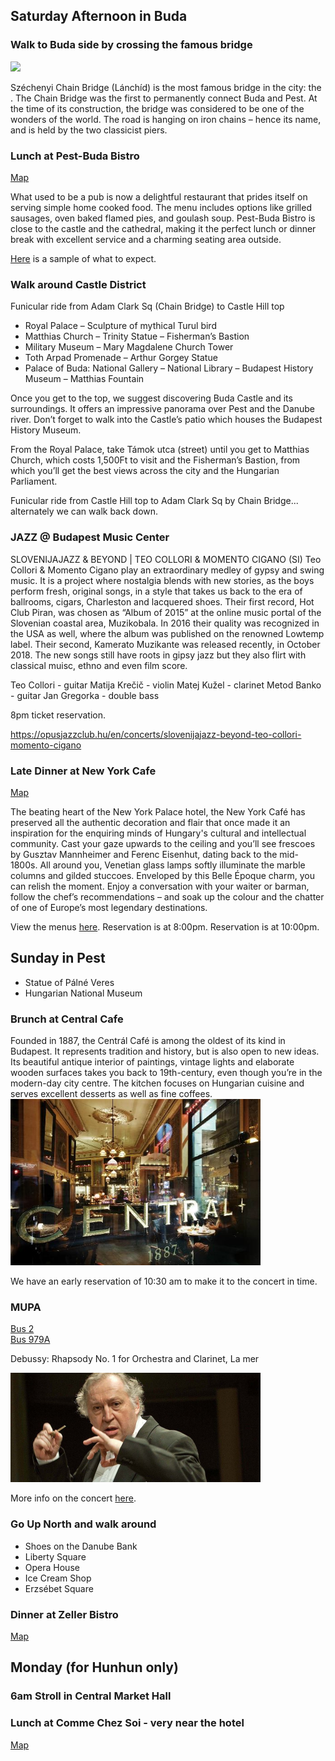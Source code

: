 ## Saturday Afternoon in Buda


### Walk to Buda side by crossing the famous bridge
<img src="http://visitbudapest.travel/images/made/images/content/body/szechenyi-chain-bridge_574_383.jpg" width="400">

Széchenyi Chain Bridge (Lánchíd) is the most famous bridge in the city: the . The Chain Bridge was the first to permanently connect Buda and Pest. At the time of its construction, the bridge was considered to be one of the wonders of the world. The road is hanging on iron chains – hence its name, and is held by the two classicist piers.


### Lunch at Pest-Buda Bistro
[Map](https://www.google.com/maps/place/Fortuna+u.+3,+Budapest,+1014+Hungary/@47.503307,19.03232,17z/data=!3m1!4b1!4m2!3m1!1s0x4741dc18b47f94b5:0x8a84a09552773657)

What used to be a pub is now a delightful restaurant that prides itself on serving simple home cooked food. The menu includes options like grilled sausages, oven baked flamed pies, and goulash soup. Pest-Buda Bistro is close to the castle and the cathedral, making it the perfect lunch or dinner break with excellent service and a charming seating area outside.

[Here](http://travelthisearth.com/pest-buda-bistro-dinner-review-budapest/) is a sample of what to expect.

### Walk around Castle District

Funicular ride from Adam Clark Sq (Chain Bridge) to Castle Hill top

- Royal Palace – Sculpture of mythical Turul bird
- Matthias Church – Trinity Statue – Fisherman’s Bastion
- Military Museum – Mary Magdalene Church Tower
- Toth Arpad Promenade – Arthur Gorgey Statue
- Palace of Buda: National Gallery – National Library – Budapest History Museum – Matthias Fountain



Once you get to the top, we suggest discovering Buda Castle and its surroundings. It offers an impressive panorama over Pest and the Danube river. Don’t forget to walk into the Castle’s patio which houses the Budapest History Museum.

From the Royal Palace, take Támok utca (street) until you get to Matthias Church, which costs 1,500Ft to visit and the Fisherman’s Bastion, from which you’ll get the best views across the city and the Hungarian Parliament.

Funicular ride from Castle Hill top to Adam Clark Sq by Chain Bridge... alternately we can walk back down.

### JAZZ @ Budapest Music Center
SLOVENIJAJAZZ & BEYOND | TEO COLLORI & MOMENTO CIGANO (SI)
Teo Collori & Momento Cigano play an extraordinary medley of gypsy and swing music. It is a project where nostalgia blends with new stories, as the boys perform fresh, original songs, in a style that takes us back to the era of ballrooms, cigars, Charleston and lacquered shoes. Their first record, Hot Club Piran, was chosen as “Album of 2015” at the online music portal of the Slovenian coastal area, Muzikobala. In 2016 their quality was recognized in the USA as well, where the album was published on the renowned Lowtemp label. Their second, Kamerato Muzikante was released recently, in October 2018. The new songs still have roots in gipsy jazz but they also flirt with classical muisc, ethno and even film score.

Teo Collori - guitar
Matija Krečič - violin
Matej Kužel - clarinet
Metod Banko - guitar
Jan Gregorka - double bass

8pm ticket reservation.

https://opusjazzclub.hu/en/concerts/slovenijajazz-beyond-teo-collori-momento-cigano


### Late Dinner at New York Cafe
[Map](https://goo.gl/maps/QzDKNyhhjTL2)


The beating heart of the New York Palace hotel, the New York Café has preserved all the authentic decoration and flair that once made it an inspiration for the enquiring minds of Hungary's cultural and intellectual community. Cast your gaze upwards to the ceiling and you’ll see frescoes by Gusztav Mannheimer and Ferenc Eisenhut, dating back to the mid-1800s. All around you, Venetian glass lamps softly illuminate the marble columns and gilded stuccoes. Enveloped by this Belle Époque charm, you can relish the moment. Enjoy a conversation with your waiter or barman, follow the chef’s recommendations – and soak up the colour and the chatter of one of Europe’s most legendary destinations.

View the menus [here](NewYorkCafeMenu2019January_en.pdf).
Reservation is at 8:00pm.
Reservation is at 10:00pm.



## Sunday in Pest


- Statue of Pálné Veres
- Hungarian National Museum

### Brunch at Central Cafe
Founded in 1887, the Centrál Café is among the oldest of its kind in Budapest. It represents tradition and history, but is also open to new ideas. Its beautiful antique interior of paintings, vintage lights and elaborate wooden surfaces takes you back to 19th-century, even though you’re in the modern-day city centre. The kitchen focuses on Hungarian cuisine and serves excellent desserts as well as fine coffees.
<img src="cafe-central.jpg" width="400">

We have an early reservation of 10:30 am to make it to the concert in time.


### MUPA
[Bus 2](https://goo.gl/maps/KnKVcQUkorK2)
<br>
[Bus 979A](https://goo.gl/maps/Z1cceCw3PJ82)

Debussy: Rhapsody No. 1 for Orchestra and Clarinet, La mer

<img src="mav.jpg" width="400">

More info on the concert [here](https://www.mupa.hu/en/program/classical-music-opera-theatre/mav-symphony-orchestra-2019-02-03_12-30-bela-bartok-national-concert-hall).


### Go Up North and walk around

- Shoes on the Danube Bank
- Liberty Square
- Opera House
- Ice Cream Shop
- Erzsébet Square



### Dinner at Zeller Bistro
[Map](https://goo.gl/maps/QzDKNyhhjTL2)

## Monday (for Hunhun only)
### 6am Stroll in Central Market Hall

### Lunch at Comme Chez Soi - very near the hotel
[Map](https://goo.gl/maps/7WY6EZN4cE82)
